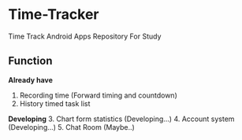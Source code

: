 # Time-Tracker
Time Track Android Apps Repository For Study

## Function
**Already have**
1. Recording time (Forward timing and countdown)
2. History timed task list

**Developing**
3. Chart form statistics (Developing...)
4. Account system (Developing...)
5. Chat Room (Maybe..)